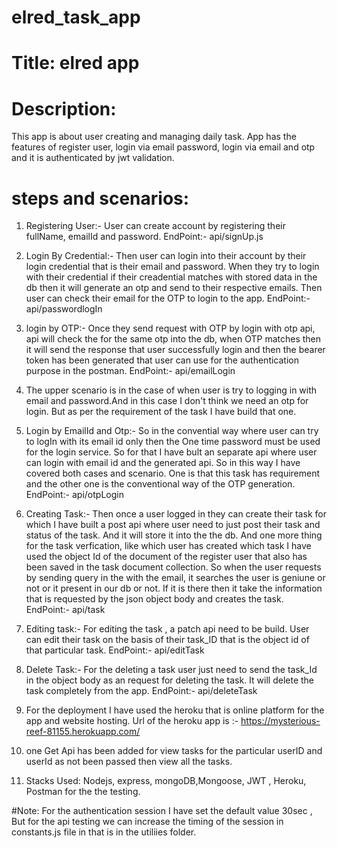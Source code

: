 # elred_task_app

# Title: elred app 

# Description:  

This app is about user creating and managing daily task. App has the features of register user, login via email password, login via email and otp and it is authenticated by jwt validation. 

# steps and scenarios:

1. Registering User:- User can create account by registering their fullName, emailId and password. EndPoint:- api/signUp.js


2. Login By Credential:- Then user can login into their account by their login credential that is their email and password. When they try to login with their credential if their creadential matches with stored data in the db then it will generate an otp and send to their respective emails. Then user can check their email for the OTP to login to the app.
EndPoint:- api/passwordlogIn

3. login by OTP:- Once they send request with OTP by login with otp api, api will check the for the same otp into the db, when OTP matches then it will send the response that user successfully login and then the bearer token has been generated that user can use for the authentication purpose in the postman.
EndPoint:- api/emailLogin


4.  The upper scenario is in the case of when user is try to logging in with email and password.And in this case I don't think we need an otp for login. But as per the requirement of the task I have build that one. 

5. Login by EmailId and Otp:- So in the convential way where user can try to logIn with its email id only then the One time password must be used for the login service. So for that I have bult an separate api where user can login with email id and the generated api. So in this way I have covered both cases and scenario. One is that this task has requirement and the other one is the conventional way of the OTP generation.
EndPoint:- api/otpLogin


6. Creating Task:- Then once a user logged in they can create their task for which I have built a post api where user need to just post their task and status of the task. And it will store it into the the db.  And one more thing for the task verfication, like which user has created which task I have used the object Id of the document of the register user that also has been saved in the task document collection. So when the user requests by sending query in the with the email, it searches the user is geniune or not or it present in our db or not. If it is there then it take the information that is requested by the json object body and creates the task.
EndPoint:- api/task

5. Editing task:- For editing the task , a patch api need to be build. User can edit their task on the basis of their task_ID that is the object id of that particular task.
EndPoint:- api/editTask

6. Delete Task:- For the deleting a task user just need to send the task_Id in the object body as an request for deleting the task. It will delete the task completely from the app.
EndPoint:- api/deleteTask

7. For the deployment I have used the heroku that is online platform for the app and website hosting. 
Url of the heroku app is :- https://mysterious-reef-81155.herokuapp.com/

8. one Get Api has been added for view tasks for the particular userID and userId as not been passed then view all the tasks.

9. Stacks Used: Nodejs, express, mongoDB,Mongoose, JWT , Heroku, Postman for the the testing. 


#Note: For the authentication session I have set the default value 30sec , But for the api testing we can increase the timing of the session in constants.js file in that is in the utiliies folder.



















